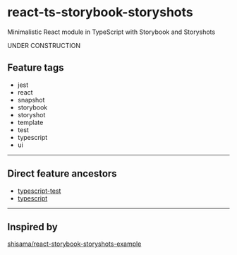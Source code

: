 # react-ts-storybook-storyshots

Minimalistic React module in TypeScript with Storybook and Storyshots

UNDER CONSTRUCTION


## Feature tags

- jest
- react
- snapshot
- storybook
- storyshot
- template
- test
- typescript
- ui

---

## Direct feature ancestors

- [typescript-test](https://github.com/softspider/typescript-test)
- [typescript](https://github.com/softspider/typescript)

---


## Inspired by

[shisama/react-storybook-storyshots-example](https://github.com/shisama/react-storybook-storyshots-example)
